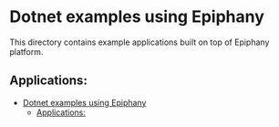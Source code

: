 # Dotnet examples using Epiphany

This directory contains example applications built on top of Epiphany platform.

## Applications:

<!-- TOC -->

- [Dotnet examples using Epiphany](#dotnet-examples-using-epiphany)
    - [Applications:](#applications)

<!-- /TOC -->
